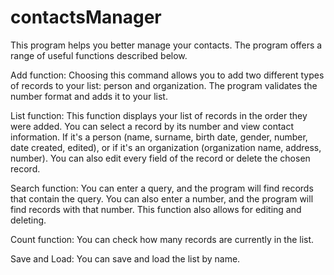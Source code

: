 # contactsManager

This program helps you better manage your contacts. The program offers a range of useful functions described below.

Add function:
Choosing this command allows you to add two different types of records to your list: person and organization. 
The program validates the number format and adds it to your list.

List function:
This function displays your list of records in the order they were added. 
You can select a record by its number and view contact information. 
If it's a person (name, surname, birth date, gender, number, date created, edited), or if it's an organization (organization name, address, number).
You can also edit every field of the record or delete the chosen record.

Search function:
You can enter a query, and the program will find records that contain the query. 
You can also enter a number, and the program will find records with that number. 
This function also allows for editing and deleting.

Count function:
You can check how many records are currently in the list.

Save and Load:
You can save and load the list by name.




